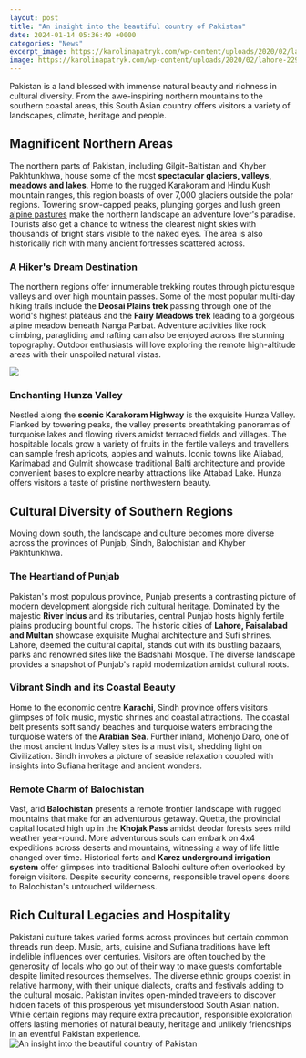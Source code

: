 ```yaml
---
layout: post
title: "An insight into the beautiful country of Pakistan"
date: 2024-01-14 05:36:49 +0000
categories: "News"
excerpt_image: https://karolinapatryk.com/wp-content/uploads/2020/02/lahore-2299773_1280.jpg
image: https://karolinapatryk.com/wp-content/uploads/2020/02/lahore-2299773_1280.jpg
---
```


Pakistan is a land blessed with immense natural beauty and richness in cultural diversity. From the awe-inspiring northern mountains to the southern coastal areas, this South Asian country offers visitors a variety of landscapes, climate, heritage and people.
## Magnificent Northern Areas
The northern parts of Pakistan, including Gilgit-Baltistan and Khyber Pakhtunkhwa, house some of the most **spectacular glaciers, valleys, meadows and lakes**. Home to the rugged Karakoram and Hindu Kush mountain ranges, this region boasts of over 7,000 glaciers outside the polar regions. Towering snow-capped peaks, plunging gorges and lush green [alpine pastures](https://store.fi.io.vn/chihuahuas-4th-of-july-merica-men-women-american-flag-gifts-chihuahua-dog) make the northern landscape an adventure lover's paradise. Tourists also get a chance to witness the clearest night skies with thousands of bright stars visible to the naked eyes. The area is also historically rich with many ancient fortresses scattered across.      
### A Hiker's Dream Destination  
The northern regions offer innumerable trekking routes through picturesque valleys and over high mountain passes. Some of the most popular multi-day hiking trails include the **Deosai Plains trek** passing through one of the world's highest plateaus and the **Fairy Meadows trek** leading to a gorgeous alpine meadow beneath Nanga Parbat. Adventure activities like rock climbing, paragliding and rafting can also be enjoyed across the stunning topography. Outdoor enthusiasts will love exploring the remote high-altitude areas with their unspoiled natural vistas.

![](https://karolinapatryk.com/wp-content/uploads/2020/02/muhammad-khubaib-sarfraz-hkwb8pn_8mu-unsplash.jpg)
### Enchanting Hunza Valley  
Nestled along the **scenic Karakoram Highway** is the exquisite Hunza Valley. Flanked by towering peaks, the valley presents breathtaking panoramas of turquoise lakes and flowing rivers amidst terraced fields and villages. The hospitable locals grow a variety of fruits in the fertile valleys and travellers can sample fresh apricots, apples and walnuts. Iconic towns like Aliabad, Karimabad and Gulmit showcase traditional Balti architecture and provide convenient bases to explore nearby attractions like Attabad Lake. Hunza offers visitors a taste of pristine northwestern beauty.     
## Cultural Diversity of Southern Regions
Moving down south, the landscape and culture becomes more diverse across the provinces of Punjab, Sindh, Balochistan and Khyber Pakhtunkhwa.
### The Heartland of Punjab
Pakistan's most populous province, Punjab presents a contrasting picture of modern development alongside rich cultural heritage. Dominated by the majestic **River Indus** and its tributaries, central Punjab hosts highly fertile plains producing bountiful crops. The historic cities of **Lahore, Faisalabad and Multan** showcase exquisite Mughal architecture and Sufi shrines. Lahore, deemed the cultural capital, stands out with its bustling bazaars, parks and renowned sites like the Badshahi Mosque. The diverse landscape provides a snapshot of Punjab's rapid modernization amidst cultural roots.  
### Vibrant Sindh and its Coastal Beauty
Home to the economic centre **Karachi**, Sindh province offers visitors glimpses of folk music, mystic shrines and coastal attractions. The coastal belt presents soft sandy beaches and turquoise waters embracing the turquoise waters of the **Arabian Sea**. Further inland, Mohenjo Daro, one of the most ancient Indus Valley sites is a must visit, shedding light on Civilization. Sindh invokes a picture of seaside relaxation coupled with insights into Sufiana heritage and ancient wonders.  
### Remote Charm of Balochistan
Vast, arid **Balochistan** presents a remote frontier landscape with rugged mountains that make for an adventurous getaway. Quetta, the provincial capital located high up in the **Khojak Pass** amidst deodar forests sees mild weather year-round. More adventurous souls can embark on 4x4 expeditions across deserts and mountains, witnessing a way of life little changed over time. Historical forts and **Karez underground irrigation system** offer glimpses into traditional Balochi culture often overlooked by foreign visitors. Despite security concerns, responsible travel opens doors to Balochistan's untouched wilderness.
## Rich Cultural Legacies and Hospitality
Pakistani culture takes varied forms across provinces but certain common threads run deep. Music, arts, cuisine and Sufiana traditions have left indelible influences over centuries. Visitors are often touched by the generosity of locals who go out of their way to make guests comfortable despite limited resources themselves. The diverse ethnic groups coexist in relative harmony, with their unique dialects, crafts and festivals adding to the cultural mosaic. Pakistan invites open-minded travelers to discover hidden facets of this prosperous yet misunderstood South Asian nation. While certain regions may require extra precaution, responsible exploration offers lasting memories of natural beauty, heritage and unlikely friendships in an eventful Pakistan experience.
![An insight into the beautiful country of Pakistan](https://karolinapatryk.com/wp-content/uploads/2020/02/lahore-2299773_1280.jpg)